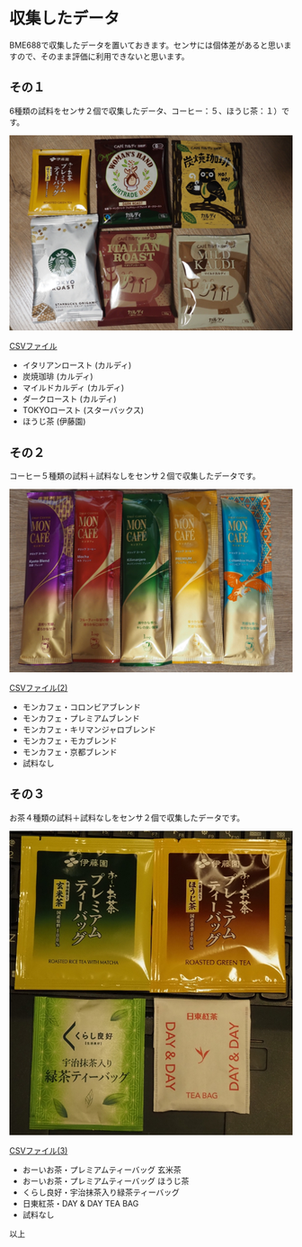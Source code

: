 # 収集したデータ

BME688で収集したデータを置いておきます。センサには個体差があると思いますので、そのまま評価に利用できないと思います。

## その１

6種類の試料をセンサ２個で収集したデータ、コーヒー：５、ほうじ茶：１）です。

![6種類の試料](https://github.com/MRSa/SamplingBME688Serial/blob/master/sample_data/COFFEE-SMELLS.JPG?raw=true)

[CSVファイル](https://raw.githubusercontent.com/MRSa/SamplingBME688Serial/master/sample_data/coffee-smells.csv)

- イタリアンロースト (カルディ)
- 炭焼珈琲 (カルディ)
- マイルドカルディ (カルディ)
- ダークロースト (カルディ)
- TOKYOロースト (スターバックス)
- ほうじ茶 (伊藤園)

## その２

コーヒー５種類の試料＋試料なしをセンサ２個で収集したデータです。

![6種類の試料(2)](https://github.com/MRSa/SamplingBME688Serial/blob/master/sample_data/moncafe.jpg?raw=true)

[CSVファイル(2)](https://raw.githubusercontent.com/MRSa/SamplingBME688Serial/master/sample_data/moncafe.csv)

- モンカフェ・コロンビアブレンド
- モンカフェ・プレミアムブレンド
- モンカフェ・キリマンジャロブレンド
- モンカフェ・モカブレンド
- モンカフェ・京都ブレンド
- 試料なし

## その３

お茶４種類の試料＋試料なしをセンサ２個で収集したデータです。

![5種類の試料(3)](https://github.com/MRSa/SamplingBME688Serial/blob/master/sample_data/teabags.jpg?raw=true)

[CSVファイル(3)](https://raw.githubusercontent.com/MRSa/SamplingBME688Serial/master/sample_data/teabags.csv)

- おーいお茶・プレミアムティーバッグ 玄米茶
- おーいお茶・プレミアムティーバッグ ほうじ茶
- くらし良好・宇治抹茶入り緑茶ティーバッグ
- 日東紅茶・DAY & DAY TEA BAG
- 試料なし

以上
